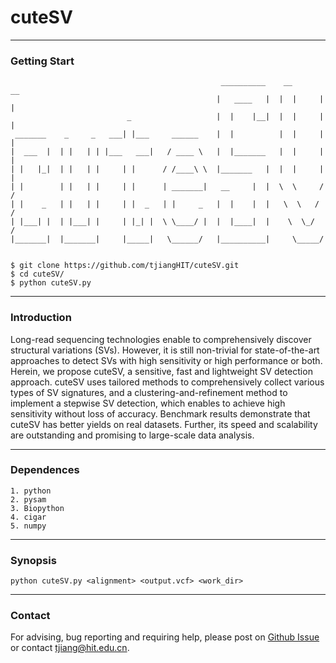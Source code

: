 # cuteSV

---
### Getting Start
	                                               __________    __       __
	                                              |   ____   |  |  |     |  |
	                          _                   |  |    |__|  |  |     |  |
	 _______    _     _   ___| |___     ______    |  |          |  |     |  |
	|  ___  |  | |   | | |___   ___|   / ____ \   |  |_______   |  |     |  |
	| |   |_|  | |   | |     | |      / /____\ \  |_______   |  |  |     |  |
	| |        | |   | |     | |      | _______|   __     |  |  \  \     /  /
	| |    _   | |   | |     | |  _   | |     _   |  |    |  |   \  \   /  /
	| |___| |  | |___| |     | |_| |  \ \____/ |  |  |____|  |    \  \_/  /
	|_______|  |_______|     |_____|   \______/   |__________|     \_____/

	
	$ git clone https://github.com/tjiangHIT/cuteSV.git
	$ cd cuteSV/
	$ python cuteSV.py

---	
### Introduction
Long-read sequencing technologies enable to comprehensively discover structural variations (SVs). However, it is still non-trivial for state-of-the-art approaches to detect SVs with high sensitivity or high performance or both. Herein, we propose cuteSV, a sensitive, fast and lightweight SV detection approach. cuteSV uses tailored methods to comprehensively collect various types of SV signatures, and a clustering-and-refinement method to implement a stepwise SV detection, which enables to achieve high sensitivity without loss of accuracy. Benchmark results demonstrate that cuteSV has better yields on real datasets. Further, its speed and scalability are outstanding and promising to large-scale data analysis.

---
### Dependences
	
	1. python
	2. pysam
	3. Biopython
	4. cigar
	5. numpy

---
### Synopsis
	python cuteSV.py <alignment> <output.vcf> <work_dir>
	
---
### Contact
For advising, bug reporting and requiring help, please post on [Github Issue](https://github.com/tjiangHIT/cuteSV/issues) or contact tjiang@hit.edu.cn.
